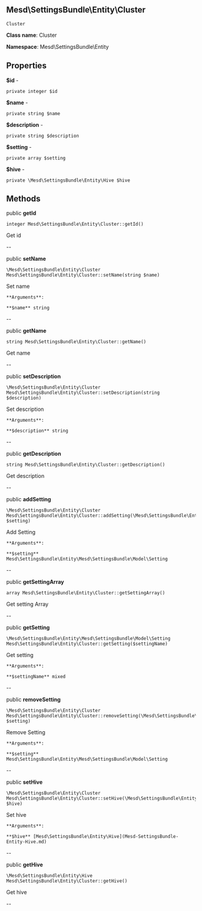 Mesd\SettingsBundle\Entity\Cluster
---------------

    Cluster

    


**Class name**: Cluster

**Namespace**: Mesd\SettingsBundle\Entity









Properties
----------


**$id** - 



    private integer $id






**$name** - 



    private string $name






**$description** - 



    private string $description






**$setting** - 



    private array $setting






**$hive** - 



    private \Mesd\SettingsBundle\Entity\Hive $hive






Methods
-------


public **getId**

    integer Mesd\SettingsBundle\Entity\Cluster::getId()

Get id










--


public **setName**

    \Mesd\SettingsBundle\Entity\Cluster Mesd\SettingsBundle\Entity\Cluster::setName(string $name)

Set name









    **Arguments**:

    **$name** string 


--


public **getName**

    string Mesd\SettingsBundle\Entity\Cluster::getName()

Get name










--


public **setDescription**

    \Mesd\SettingsBundle\Entity\Cluster Mesd\SettingsBundle\Entity\Cluster::setDescription(string $description)

Set description









    **Arguments**:

    **$description** string 


--


public **getDescription**

    string Mesd\SettingsBundle\Entity\Cluster::getDescription()

Get description










--


public **addSetting**

    \Mesd\SettingsBundle\Entity\Cluster Mesd\SettingsBundle\Entity\Cluster::addSetting(\Mesd\SettingsBundle\Entity\Mesd\SettingsBundle\Model\Setting $setting)

Add Setting









    **Arguments**:

    **$setting** Mesd\SettingsBundle\Entity\Mesd\SettingsBundle\Model\Setting 


--


public **getSettingArray**

    array Mesd\SettingsBundle\Entity\Cluster::getSettingArray()

Get setting Array










--


public **getSetting**

    \Mesd\SettingsBundle\Entity\Mesd\SettingsBundle\Model\Setting Mesd\SettingsBundle\Entity\Cluster::getSetting($settingName)

Get setting









    **Arguments**:

    **$settingName** mixed 


--


public **removeSetting**

    \Mesd\SettingsBundle\Entity\Cluster Mesd\SettingsBundle\Entity\Cluster::removeSetting(\Mesd\SettingsBundle\Entity\Mesd\SettingsBundle\Model\Setting $setting)

Remove Setting









    **Arguments**:

    **$setting** Mesd\SettingsBundle\Entity\Mesd\SettingsBundle\Model\Setting 


--


public **setHive**

    \Mesd\SettingsBundle\Entity\Cluster Mesd\SettingsBundle\Entity\Cluster::setHive(\Mesd\SettingsBundle\Entity\Hive $hive)

Set hive









    **Arguments**:

    **$hive** [Mesd\SettingsBundle\Entity\Hive](Mesd-SettingsBundle-Entity-Hive.md) 


--


public **getHive**

    \Mesd\SettingsBundle\Entity\Hive Mesd\SettingsBundle\Entity\Cluster::getHive()

Get hive










--

